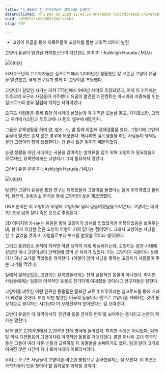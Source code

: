 ```yaml
---
title: "1,000년 전 유목민들은 고양이를 길렀다"
datePublished: Thu Dec 03 2020 12:42:58 GMT+0000 (Coordinated Universal Time)
cuid: cm700filc001008i9bklz1rkf
slug: 497

---
```



- 고양이 유골을 통해 유목민들이 고양이를 돌본 과학적 데이터 발견

고양이 유골이 발견된 카자흐스탄의 디잔켄트 (이미지 : Ashleigh Haruda / MLU)

![이미지](https://cdn.hashnode.com/res/hashnode/image/upload/v1739249804024/30239f45-5b7b-4dc9-a7a5-d95b1d07a612.jpeg)

카자흐스탄의 고고학자들은 실크로드에서 1,000년전 생활했던 잘 보존된 고양이 유골을 발견했고, 국제 연구팀과 함께 이 고양이를 복원했다.

고양이가 살았던 시기는 대략 775년에서 940년 사이로 추정되었고, 이때 이 지역에는 투르크의 오구즈 사람들이 거주했다. 유골이 발견된 디잔켄트는 아시아와 지중해를 잇는 실크로드의 중요 접점에 위치한 지역이었다.

오구즈 사람들은 중세 중앙 아시아에 살았는데 이 지역은 오늘날 몽고, 카자흐스탄, 그리고 우키베키스탄과 투르크메니시탄의 일부에 해당한다.

그들은 유목생활을 하며 양, 염소, 소, 말 등에 의존해 경제생활을 했다. 그렇기에 고양이 유골의 발견은 흔치 않은 경우에 해당한다. 왜냐하면 유목생활을 하는 사람들이 영역동물인 고양이와 함께 생활한다는 건 흔치 않은 일이기 때문이었다.

농경 생활을 하던 시대에는 곡물을 갉아먹는 설치류를 잡기 위해 고양이가 필요했을지 모르지만, 유목민에게는 고양이가 그리 필요하지 않았다.

고양이 유골 (이미지 : Ashleigh Haruda / MLU)

![이미지](https://cdn.hashnode.com/res/hashnode/image/upload/v1739249809010/4cb9eb60-0ca3-45d6-9539-38c92bd42101.png)

발견한 고양이 유골을 통한 연구는 유목민들이 고양이를 돌봤다는 점에 주목하였고 물리적, 유전적, 동위원소 분석을 통해 고양이의 삶을 재조명했다.

DNA 분석은 이 고양이가 야생의 고양이와 달리 길들여졌음을 보여준다. 고양이는 대략 1년 조금 넘게 살다 죽은 것으로 추정된다.

3D 이미지와 X-ray는 유골을 통해 고양이가 상처를 입었었지만 회복되었음을 보여주는데, 한가지 이상한 점은 고양이 이빨이 거의 없다는 점이었다. 그래서 고양이는 사냥을 할 수 없었을 것이고, 사람들로부터 보호를 받았을 것이라 생각했다.

그리고 동위원소 분석에 의하면 이런 생각이 더욱 확실해지는데, 고양이는 같은 시대에 살았던 개나 고양이보다 단백질에 있어 큰 차이가 있었다. 이는 고양이가 곡물이나 쓰레기가 아닌 고기를 먹었음을 의미한다. (이빨이 없어 사냥을 못하는 고양이가 사람들이 주는 고기를 먹었다)

앞에서 살펴보았듯, 고양이는 유목민들에게는 전혀 실용적인 동물이 아니었다. 하지만 사람들에게는 일종의 이국적인 동물로 진기하게 여겨졌을 것이라고 연구자들은 말한다.

고양이를 비롯한 이런 진귀한 동물들은 문화간 교류가 이루어지는 실크로드를 통해 거래가 되었을 것이다. 또한 이번 발견은 이국적 동물이나 펫으로 고양이를 거래하는 것이 통상적으로 생각하는 시기보다 더 오래전부터 있어왔다는 걸 보여준다.

고양이 유골은 이 지역에서의 ‘인간과 동물 관계의 변화’를 보여주는 증거라고 논문의 저자는 말한다.

닭과 말은 2,300년에서 2,200년 전에 영국에 들어왔다. 하지만 식용은 아니었다. 닭과 말 역시 디잔켄트의 고양이처럼 이국적인 동물로 거래되었다. 뿐만 아니라 고대 영국인들은 그들이 여러 다른 신들과 교류하듯 이 동물들을 숭배하기도 했다. 닭과 말이 고기로 여겨진 것은 시간이 지나 로마시대에 이르러서이다.

우리는 오구즈 사람들이 고양이를 비슷한 방법으로 숭배했을지는 잘 모른다. 이 부분은 과학자들이 답을 찾아야 할 흥미로운 과제일 것이다.